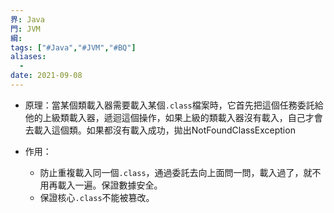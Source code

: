 ```yaml
---
界: Java
門: JVM
綱: 
tags: ["#Java","#JVM","#BQ"]
aliases:
  - 
date: 2021-09-08
---
```


-   原理：當某個類載入器需要載入某個`.class`檔案時，它首先把這個任務委託給他的上級類載入器，遞迴這個操作，如果上級的類載入器沒有載入，自己才會去載入這個類。如果都沒有載入成功，拋出NotFoundClassException
    
-   作用：
    
    -   防止重複載入同一個`.class`，通過委託去向上面問一問，載入過了，就不用再載入一遍。保證數據安全。
    -   保證核心`.class`不能被篡改。